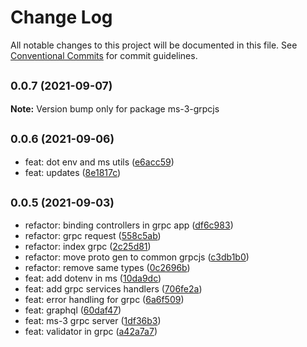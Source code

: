 # Change Log

All notable changes to this project will be documented in this file.
See [Conventional Commits](https://conventionalcommits.org) for commit guidelines.

## <small>0.0.7 (2021-09-07)</small>

**Note:** Version bump only for package ms-3-grpcjs





## <small>0.0.6 (2021-09-06)</small>

* feat: dot env and ms utils ([e6acc59](https://github.com/gmahechas/erp/commit/e6acc59))
* feat: updates ([8e1817c](https://github.com/gmahechas/erp/commit/8e1817c))





## <small>0.0.5 (2021-09-03)</small>

* refactor: binding controllers in grpc app ([df6c983](https://github.com/gmahechas/erp/commit/df6c983))
* refactor: grpc request ([558c5ab](https://github.com/gmahechas/erp/commit/558c5ab))
* refactor: index grpc ([2c25d81](https://github.com/gmahechas/erp/commit/2c25d81))
* refactor: move proto gen to common grpcjs ([c3db1b0](https://github.com/gmahechas/erp/commit/c3db1b0))
* refactor: remove same types ([0c2696b](https://github.com/gmahechas/erp/commit/0c2696b))
* feat: add dotenv in ms ([10da9dc](https://github.com/gmahechas/erp/commit/10da9dc))
* feat: add grpc services handlers ([706fe2a](https://github.com/gmahechas/erp/commit/706fe2a))
* feat: error handling for grpc ([6a6f509](https://github.com/gmahechas/erp/commit/6a6f509))
* feat: graphql ([60daf47](https://github.com/gmahechas/erp/commit/60daf47))
* feat: ms-3 grpc server ([1df36b3](https://github.com/gmahechas/erp/commit/1df36b3))
* feat: validator in grpc ([a42a7a7](https://github.com/gmahechas/erp/commit/a42a7a7))
